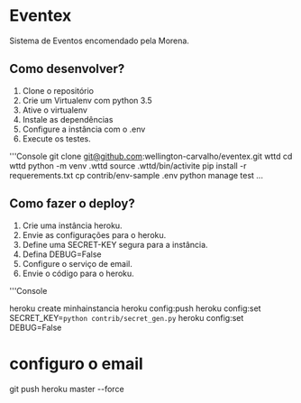 # Eventex

Sistema de Eventos encomendado pela Morena.

## Como desenvolver?

1. Clone o repositório
2. Crie um Virtualenv com python 3.5
3. Ative o virtualenv
4. Instale as dependências
5. Configure a instância com o .env
6. Execute os testes.

'''Console
git clone git@github.com:wellington-carvalho/eventex.git wttd
cd wttd
python -m venv .wttd
source .wttd/bin/activite
pip install -r requerements.txt
cp contrib/env-sample .env
python manage test
...

## Como fazer o deploy?

1. Crie uma instância heroku.
2. Envie as configurações para o heroku.
3. Define uma SECRET-KEY segura para a instância.
4. Defina DEBUG=False
5. Configure o serviço de email.
6. Envie o código para o heroku.

'''Console

heroku create minhainstancia
heroku config:push
heroku config:set SECRET_KEY=`python contrib/secret_gen.py`
heroku config:set DEBUG=False
# configuro o email
git push heroku master --force





